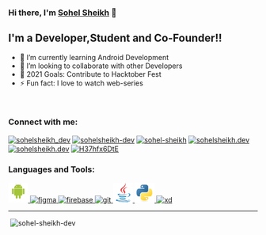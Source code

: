 ### Hi there, I'm [Sohel Sheikh][website] 👋

## I'm a Developer,Student and Co-Founder!!

- 🌱 I’m currently learning Android Development
- 👯 I’m looking to collaborate with other Developers
- 🥅 2021 Goals: Contribute to Hacktober Fest
- ⚡ Fun fact: I love to watch web-series

<br />

<h3 align="left">Connect with me:</h3>
<p align="left">
<a href="https://twitter.com/sohelsheikh_dev" target="blank"><img align="center" src="https://raw.githubusercontent.com/rahuldkjain/github-profile-readme-generator/master/src/images/icons/Social/twitter.svg" alt="sohelsheikh_dev" height="30" width="40" /></a>
<a href="https://linkedin.com/in/sohelsheikh-dev" target="blank"><img align="center" src="https://raw.githubusercontent.com/rahuldkjain/github-profile-readme-generator/master/src/images/icons/Social/linked-in-alt.svg" alt="sohelsheikh-dev" height="30" width="40" /></a>
<a href="https://stackoverflow.com/users/sohel-sheikh" target="blank"><img align="center" src="https://raw.githubusercontent.com/rahuldkjain/github-profile-readme-generator/master/src/images/icons/Social/stack-overflow.svg" alt="sohel-sheikh" height="30" width="40" /></a>
<a href="https://fb.com/sohelsheikh.dev" target="blank"><img align="center" src="https://raw.githubusercontent.com/rahuldkjain/github-profile-readme-generator/master/src/images/icons/Social/facebook.svg" alt="sohelsheikh.dev" height="30" width="40" /></a>
<a href="https://instagram.com/sohelsheikh.dev" target="blank"><img align="center" src="https://raw.githubusercontent.com/rahuldkjain/github-profile-readme-generator/master/src/images/icons/Social/instagram.svg" alt="sohelsheikh.dev" height="30" width="40" /></a>
<a href="https://discord.gg/H37hfx6DtE" target="blank"><img align="center" src="https://raw.githubusercontent.com/rahuldkjain/github-profile-readme-generator/master/src/images/icons/Social/discord.svg" alt="H37hfx6DtE" height="30" width="40" /></a>
</p>

<h3 align="left">Languages and Tools:</h3>
<p align="left"> <a href="https://developer.android.com" target="_blank"> <img src="https://raw.githubusercontent.com/devicons/devicon/master/icons/android/android-original-wordmark.svg" alt="android" width="40" height="40"/> </a> <a href="https://www.figma.com/" target="_blank"> <img src="https://www.vectorlogo.zone/logos/figma/figma-icon.svg" alt="figma" width="40" height="40"/> </a> <a href="https://firebase.google.com/" target="_blank"> <img src="https://www.vectorlogo.zone/logos/firebase/firebase-icon.svg" alt="firebase" width="40" height="40"/> </a> <a href="https://git-scm.com/" target="_blank"> <img src="https://www.vectorlogo.zone/logos/git-scm/git-scm-icon.svg" alt="git" width="40" height="40"/> </a> <a href="https://www.java.com" target="_blank"> <img src="https://raw.githubusercontent.com/devicons/devicon/master/icons/java/java-original.svg" alt="java" width="40" height="40"/> </a> <a href="https://www.python.org" target="_blank"> <img src="https://raw.githubusercontent.com/devicons/devicon/master/icons/python/python-original.svg" alt="python" width="40" height="40"/> </a> <a href="https://www.adobe.com/products/xd.html" target="_blank"> <img src="https://cdn.worldvectorlogo.com/logos/adobe-xd.svg" alt="xd" width="40" height="40"/> </a> </p>


---

<!-- 

### 📕 Latest Blog Posts

- [How To Pass Application Tracking Systems (ATS) & Get Interviews - Resume Tips for Software Developer](https://dev.to/codestackr/how-to-pass-application-tracking-systems-ats-get-interviews-resume-tips-for-software-developer-4bmo)
- [Microinteractions: Password Validation Animation](https://dev.to/codestackr/microinteractions-password-validation-animation-5629)
- [Notion + YouTube - A Powerful Combination for Productivity](https://dev.to/codestackr/notion-youtube-a-powerful-combination-for-productivity-1def)
- [Regular Expressions (RegEx) Crash Course](https://dev.to/codestackr/regular-expressions-regex-crash-course-248n)
- [Emmet Part 2 - Advanced](https://dev.to/codestackr/emmet-part-2-advanced-4c65)

➡️ [more blog posts...](https://codestackr.com)

---
-->
  
  <p>&nbsp;<img align="center" src="https://github-readme-stats.vercel.app/api?username=sohel-sheikh-dev&show_icons=true&locale=en" alt="sohel-sheikh-dev" /></p>


[website]: https://linktr.ee/sohelsheikh.dev
[twitter]: https://twitter.com/SohelSheikh_Dev
[instagram]: https://instagram.com/sohelsheikh.dev
[linkedin]: https://linkedin.com/in/sohelsheikh-dev
